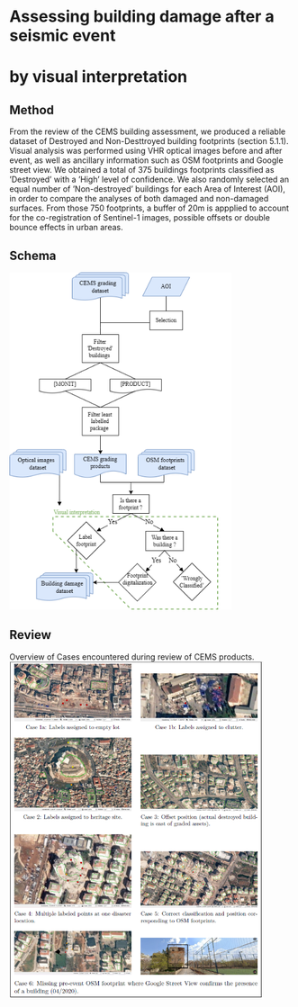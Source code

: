 # Assessing building damage after a seismic event
# by visual interpretation

## Method
From the review of the CEMS building assessment, we produced a reliable dataset of Destroyed and Non-Desttroyed building footprints (section 5.1.1). Visual analysis was performed using VHR optical images before and after event, as well as ancillary information such as OSM footprints and Google street view. We obtained a total of 375 buildings footprints classified as ’Destroyed’ with a ’High’ level of confidence. We also randomly selected an equal number of ’Non-destroyed’ buildings for each Area of Interest (AOI), in order to compare the analyses of both damaged and non-damaged surfaces. From those 750 footprints, a buffer of 20m is appplied to account for the co-registration of Sentinel-1 images, possible offsets or double bounce effects in urban areas.

## Schema 

<img src="https://github.com/Augustin-Ma/AssessingDamage/blob/78985cd8fcfc99666265708da7d7ad152034d679/building-Datasets/fig/visual_analysis.png" alt="process" height="600" >

## Review 

Overview of Cases encountered during review of CEMS products.
<img src="https://github.com/Augustin-Ma/AssessingDamage/blob/503c80eb94afffdb1229532d309373a95c78bd19/building-Datasets/fig/Cases.png" alt="cases" height="600" >
